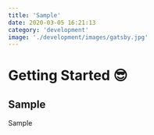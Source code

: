 ```yaml
---
title: 'Sample'
date: 2020-03-05 16:21:13
category: 'development'
image: './development/images/gatsby.jpg'
---
```


# Getting Started 😎

## Sample

Sample